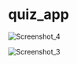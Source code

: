 # quiz_app
![Screenshot_4](https://github.com/sazzad700/quiz_app_in_flutter/assets/102316710/90a0b8a0-0288-4486-a6bf-91d8ca3ead4b)


![Screenshot_3](https://github.com/sazzad700/quiz_app_in_flutter/assets/102316710/8950dd71-0d6c-43f9-8342-6502c756619a)


